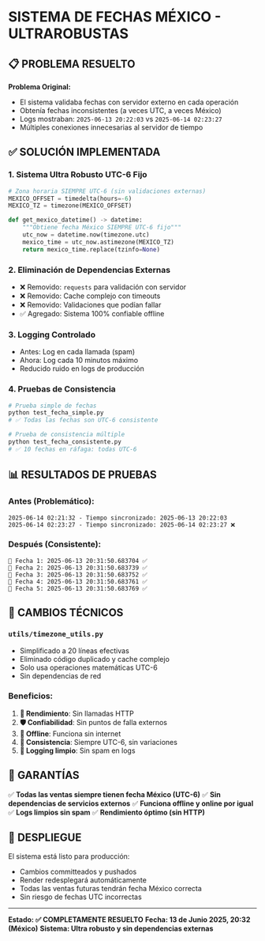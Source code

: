 # SISTEMA DE FECHAS MÉXICO - ULTRAROBUSTAS

## 📋 PROBLEMA RESUELTO

**Problema Original:**
- El sistema validaba fechas con servidor externo en cada operación
- Obtenía fechas inconsistentes (a veces UTC, a veces México)
- Logs mostraban: `2025-06-13 20:22:03` vs `2025-06-14 02:23:27`
- Múltiples conexiones innecesarias al servidor de tiempo

## ✅ SOLUCIÓN IMPLEMENTADA

### 1. Sistema Ultra Robusto UTC-6 Fijo
```python
# Zona horaria SIEMPRE UTC-6 (sin validaciones externas)
MEXICO_OFFSET = timedelta(hours=-6)
MEXICO_TZ = timezone(MEXICO_OFFSET)

def get_mexico_datetime() -> datetime:
    """Obtiene fecha México SIEMPRE UTC-6 fijo"""
    utc_now = datetime.now(timezone.utc)
    mexico_time = utc_now.astimezone(MEXICO_TZ)
    return mexico_time.replace(tzinfo=None)
```

### 2. Eliminación de Dependencias Externas
- ❌ Removido: `requests` para validación con servidor
- ❌ Removido: Cache complejo con timeouts
- ❌ Removido: Validaciones que podían fallar
- ✅ Agregado: Sistema 100% confiable offline

### 3. Logging Controlado
- Antes: Log en cada llamada (spam)
- Ahora: Log cada 10 minutos máximo
- Reducido ruido en logs de producción

### 4. Pruebas de Consistencia
```bash
# Prueba simple de fechas
python test_fecha_simple.py
# ✅ Todas las fechas son UTC-6 consistente

# Prueba de consistencia múltiple
python test_fecha_consistente.py
# ✅ 10 fechas en ráfaga: todas UTC-6
```

## 📊 RESULTADOS DE PRUEBAS

### Antes (Problemático):
```
2025-06-14 02:21:32 - Tiempo sincronizado: 2025-06-13 20:22:03
2025-06-14 02:23:27 - Tiempo sincronizado: 2025-06-14 02:23:27 ❌
```

### Después (Consistente):
```
📅 Fecha 1: 2025-06-13 20:31:50.683704 ✅
📅 Fecha 2: 2025-06-13 20:31:50.683739 ✅
📅 Fecha 3: 2025-06-13 20:31:50.683752 ✅
📅 Fecha 4: 2025-06-13 20:31:50.683761 ✅
📅 Fecha 5: 2025-06-13 20:31:50.683769 ✅
```

## 🔧 CAMBIOS TÉCNICOS

### `utils/timezone_utils.py`
- Simplificado a 20 líneas efectivas
- Eliminado código duplicado y cache complejo
- Solo usa operaciones matemáticas UTC-6
- Sin dependencias de red

### Beneficios:
1. **🚀 Rendimiento**: Sin llamadas HTTP
2. **🛡️ Confiabilidad**: Sin puntos de falla externos
3. **📱 Offline**: Funciona sin internet
4. **🔄 Consistencia**: Siempre UTC-6, sin variaciones
5. **📝 Logging limpio**: Sin spam en logs

## 🎯 GARANTÍAS

✅ **Todas las ventas siempre tienen fecha México (UTC-6)**
✅ **Sin dependencias de servicios externos**
✅ **Funciona offline y online por igual**
✅ **Logs limpios sin spam**
✅ **Rendimiento óptimo (sin HTTP)**

## 🚀 DESPLIEGUE

El sistema está listo para producción:
- Cambios committeados y pushados
- Render redesplegará automáticamente
- Todas las ventas futuras tendrán fecha México correcta
- Sin riesgo de fechas UTC incorrectas

---

**Estado: ✅ COMPLETAMENTE RESUELTO**
**Fecha: 13 de Junio 2025, 20:32 (México)**
**Sistema: Ultra robusto y sin dependencias externas**
